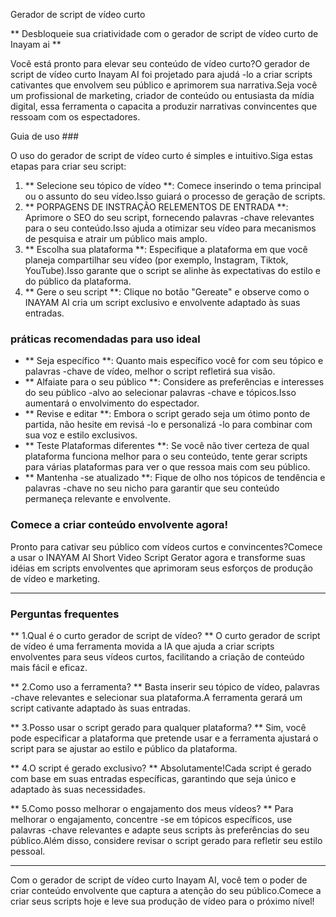 Gerador de script de vídeo curto

** Desbloqueie sua criatividade com o gerador de script de vídeo curto de Inayam ai **

Você está pronto para elevar seu conteúdo de vídeo curto?O gerador de script de vídeo curto Inayam AI foi projetado para ajudá -lo a criar scripts cativantes que envolvem seu público e aprimorem sua narrativa.Seja você um profissional de marketing, criador de conteúdo ou entusiasta da mídia digital, essa ferramenta o capacita a produzir narrativas convincentes que ressoam com os espectadores.

Guia de uso ###

O uso do gerador de script de vídeo curto é simples e intuitivo.Siga estas etapas para criar seu script:

1. ** Selecione seu tópico de vídeo **: Comece inserindo o tema principal ou o assunto do seu vídeo.Isso guiará o processo de geração de scripts.
2. ** PORPAGENS DE INSTRAÇÃO RELEMENTOS DE ENTRADA **: Aprimore o SEO do seu script, fornecendo palavras -chave relevantes para o seu conteúdo.Isso ajuda a otimizar seu vídeo para mecanismos de pesquisa e atrair um público mais amplo.
3. ** Escolha sua plataforma **: Especifique a plataforma em que você planeja compartilhar seu vídeo (por exemplo, Instagram, Tiktok, YouTube).Isso garante que o script se alinhe às expectativas do estilo e do público da plataforma.
4. ** Gere o seu script **: Clique no botão "Gereate" e observe como o INAYAM AI cria um script exclusivo e envolvente adaptado às suas entradas.

### práticas recomendadas para uso ideal

- ** Seja específico **: Quanto mais específico você for com seu tópico e palavras -chave de vídeo, melhor o script refletirá sua visão.
- ** Alfaiate para o seu público **: Considere as preferências e interesses do seu público -alvo ao selecionar palavras -chave e tópicos.Isso aumentará o envolvimento do espectador.
- ** Revise e editar **: Embora o script gerado seja um ótimo ponto de partida, não hesite em revisá -lo e personalizá -lo para combinar com sua voz e estilo exclusivos.
- ** Teste Plataformas diferentes **: Se você não tiver certeza de qual plataforma funciona melhor para o seu conteúdo, tente gerar scripts para várias plataformas para ver o que ressoa mais com seu público.
- ** Mantenha -se atualizado **: Fique de olho nos tópicos de tendência e palavras -chave no seu nicho para garantir que seu conteúdo permaneça relevante e envolvente.

### Comece a criar conteúdo envolvente agora!

Pronto para cativar seu público com vídeos curtos e convincentes?Comece a usar o INAYAM AI Short Video Script Gerator agora e transforme suas idéias em scripts envolventes que aprimoram seus esforços de produção de vídeo e marketing.

----

### Perguntas frequentes

** 1.Qual é o curto gerador de script de vídeo? **
O curto gerador de script de vídeo é uma ferramenta movida a IA que ajuda a criar scripts envolventes para seus vídeos curtos, facilitando a criação de conteúdo mais fácil e eficaz.

** 2.Como uso a ferramenta? **
Basta inserir seu tópico de vídeo, palavras -chave relevantes e selecionar sua plataforma.A ferramenta gerará um script cativante adaptado às suas entradas.

** 3.Posso usar o script gerado para qualquer plataforma? **
Sim, você pode especificar a plataforma que pretende usar e a ferramenta ajustará o script para se ajustar ao estilo e público da plataforma.

** 4.O script é gerado exclusivo? **
Absolutamente!Cada script é gerado com base em suas entradas específicas, garantindo que seja único e adaptado às suas necessidades.

** 5.Como posso melhorar o engajamento dos meus vídeos? **
Para melhorar o engajamento, concentre -se em tópicos específicos, use palavras -chave relevantes e adapte seus scripts às preferências do seu público.Além disso, considere revisar o script gerado para refletir seu estilo pessoal.

----

Com o gerador de script de vídeo curto Inayam AI, você tem o poder de criar conteúdo envolvente que captura a atenção do seu público.Comece a criar seus scripts hoje e leve sua produção de vídeo para o próximo nível!